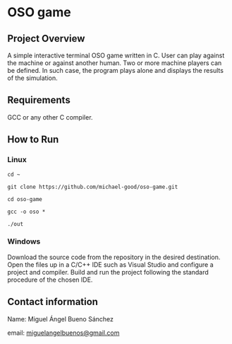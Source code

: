 # OSO game

## Project Overview
A simple interactive terminal OSO game written in C. User can play against the machine or against another human. Two or more machine players can be defined. In such case, the program plays alone and displays the results of the simulation. 

## Requirements
GCC or any other C compiler. 

## How to Run
### Linux
``` 
cd ~
``` 
```
git clone https://github.com/michael-good/oso-game.git
```
``` 
cd oso-game
``` 
``` 
gcc -o oso *
``` 
``` 
./out
``` 

### Windows
Download the source code from the repository in the desired destination. Open the files up in a C/C++ IDE such as Visual Studio and configure a project and compiler. Build and run the project following the standard procedure of the chosen IDE. 

## Contact information

Name: Miguel Ángel Bueno Sánchez

email: miguelangelbuenos@gmail.com
